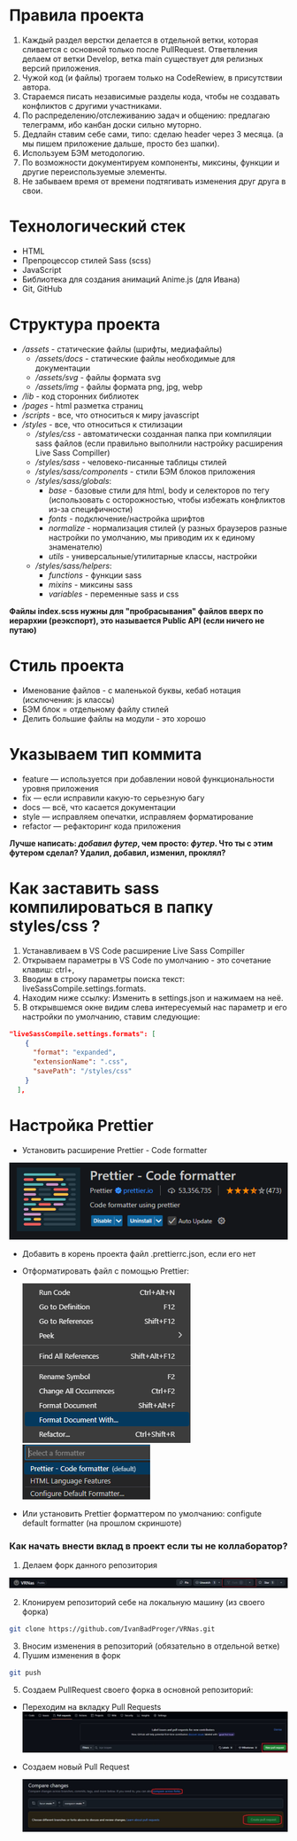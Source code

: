 # Правила проекта

1. Каждый раздел верстки делается в отдельной ветки, которая сливается с основной только после PullRequest.
   Ответвления делаем от ветки Develop, ветка main существует для релизных версий приложения.
2. Чужой код (и файлы) трогаем только на CodeRewiew, в присутствии автора.
3. Стараемся писать независимые разделы кода, чтобы не создавать конфликтов с другими участниками.
4. По распределению/отслеживанию задач и общению: предлагаю телеграмм, ибо канбан доски сильно муторно.
5. Дедлайн ставим себе сами, типо: сделаю header через 3 месяца. (а мы пишем приложение дальше, просто без шапки).
6. Используем БЭМ методологию.
7. По возможности документируем компоненты, миксины, функции и другие переиспользуемые элементы.
8. Не забываем время от времени подтягивать изменения друг друга в свои.

# Технологический стек

- HTML
- Препроцессор стилей Sass (scss)
- JavaScript
- Библиотека для создания анимаций Anime.js (для Ивана)
- Git, GitHub

# Структура проекта

- _/assets_ - статические файлы (шрифты, медиафайлы)
  - _/assets/docs_ - статические файлы необходимые для документации
  - _/assets/svg_ - файлы формата svg
  - _/assets/img_ - файлы формата png, jpg, webp
- _/lib_ - код сторонних библиотек
- _/pages_ - html разметка страниц
- _/scripts_ - все, что относиться к миру javascript
- _/styles_ - все, что относиться к стилизации
  - _/styles/css_ - автоматически созданная папка при компиляции sass файлов (если правильно выполнили настройку расширения Live Sass Compiller)
  - _/styles/sass_ - человеко-писанные таблицы стилей
  - _/styles/sass/components_ - стили БЭМ блоков приложения
  - _/styles/sass/globals_:
    - _base_ - базовые стили для html, body и селекторов по тегу (использовать с осторожностью, чтобы избежать конфликтов из-за специфичности)
    - _fonts_ - подключение/настройка шрифтов
    - _normalize_ - нормализация стилей (у разных браузеров разные настройки по умолчанию, мы приводим их к единому знаменателю)
    - _utils_ - универсальные/утилитарные классы, настройки
  - _/styles/sass/helpers_:
    - _functions_ - функции sass
    - _mixins_ - миксины sass
    - _variables_ - переменные sass и css

**Файлы index.scss нужны для "пробрасывания" файлов вверх по иерархии (реэкспорт), это называется Public API (если ничего не путаю)**

# Стиль проекта

- Именование файлов - с маленькой буквы, кебаб нотация (исключения: js классы)
- БЭМ блок = отдельному файлу стилей
- Делить большие файлы на модули - это хорошо

# Указываем тип коммита

- feature — используется при добавлении новой функциональности уровня приложения
- fix — если исправили какую-то серьезную багу
- docs — всё, что касается документации
- style — исправляем опечатки, исправляем форматирование
- refactor — рефакторинг кода приложения

**Лучше написать: _добавил футер_, чем просто: _футер_. Что ты с этим футером сделал? Удалил, добавил, изменил, проклял?**

# Как заставить sass компилироваться в папку styles/css ?

1. Устанавливаем в VS Code расширение Live Sass Compiller
2. Открываем параметры в VS Code по умолчанию - это сочетание клавиш: ctrl+,
3. Вводим в строку параметры поиска текст: liveSassCompile.settings.formats.
4. Находим ниже ссылку: Изменить в settings.json и нажимаем на неё.
5. В открывшемся окне видим слева интересуемый нас параметр и его настройки по умолчанию, ставим следующие:

```json
"liveSassCompile.settings.formats": [
    {
      "format": "expanded",
      "extensionName": ".css",
      "savePath": "/styles/css"
    }
  ],
```

# Настройка Prettier

- Установить расширение Prettier - Code formatter

![alt text](./assets/docs/prettier.png)

- Добавить в корень проекта файл .prettierrc.json, если его нет
- Отформатировать файл с помощью Prettier:

  ![alt text](./assets/docs/prettier-2.png)
  ![alt text](./assets/docs/prettier-3.png)

- Или установить Prettier форматтером по умолчанию: configute default formatter (на прошлом скриншоте)

### Как начать внести вклад в проект если ты не коллаборатор?

1. Делаем форк данного репозитория

![alt text](./assets/docs/fork.png)

2. Клонируем репозиторий себе на локальную машину (из своего форка)

```bash
git clone https://github.com/IvanBadProger/VRNas.git
```

3. Вносим изменения в репозиторий (обязательно в отдельной ветке)
4. Пушим изменения в форк

```bash
git push
```

5. Создаем PullRequest своего форка в основной репозиторий:

- Переходим на вкладку Pull Requests
  ![alt text](assets/docs/PR-1.jpeg)

- Создаем новый Pull Request

  ![alt text](assets/docs/PR-2.jpeg)
